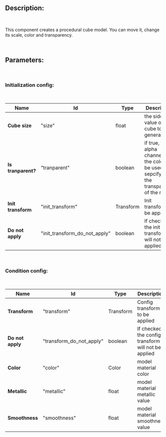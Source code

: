 Description:
------------

&nbsp;

This component creates a procedural cube model.
You can move it, change its scale, color and transparency.

&nbsp;

Parameters:
------------

&nbsp;
### Initialization config: 

&nbsp;

Name | Id | Type | Description |
-----| ---| ---- | ----------- |
**Cube size**| "size" | float | the side value of the cube to be generated |
**Is tranparent?**| "tranparent" | boolean | if true, the alpha channel of the color will be used for sepcifying the transparency of the model|
**Init transform**| "init_transform" | Transform | Init transform to be applied|
**Do not apply**| "init_transform_do_not_apply" | boolean | If checked, the init transform will not be applied|

&nbsp;
&nbsp;

### Condition config:

&nbsp;

Name | Id | Type | Description |
-----| ---| ---- | ----------- |
**Transform**| "transform" | Transform | Config transform to be applied|
**Do not apply**| "transform_do_not_apply" | boolean | If checked, the config transform will not be applied|
**Color**| "color" | Color | model material color| 
**Metallic**| "metallic" | float | model material metallic value |
**Smoothness**| "smoothness" | float | model material smoothness value|

&nbsp;


